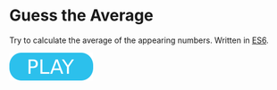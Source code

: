 # Guess the Average

Try to calculate the average of the appearing numbers. Written in [ES6](https://www.ecma-international.org/ecma-262/6.0/).

[![button](play.png)](https://berkerol.github.io/guess-the-average/gta.html)
